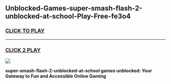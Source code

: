 
## Unblocked-Games-super-smash-flash-2-unblocked-at-school-Play-Free-fe3o4
<h3>
<a href="https://premium76.site?title=super-smash-flash-2-unblocked-at-school&ref=19M">CLICK TO PLAY</a></h3>
<hr>

<h3>
<a href="https://premium76.site?title=super-smash-flash-2-unblocked-at-school&ref=19M">CLICK 2 PLAY</a>
  
</h3>

<a href="https://premium76.site?title=super-smash-flash-2-unblocked-at-school&ref=19M"><img src="https://clearcache.store/games.png"></a>


**super-smash-flash-2-unblocked-at-school games unblocked: Your Gateway to Fun and Accessible Online Gaming**

